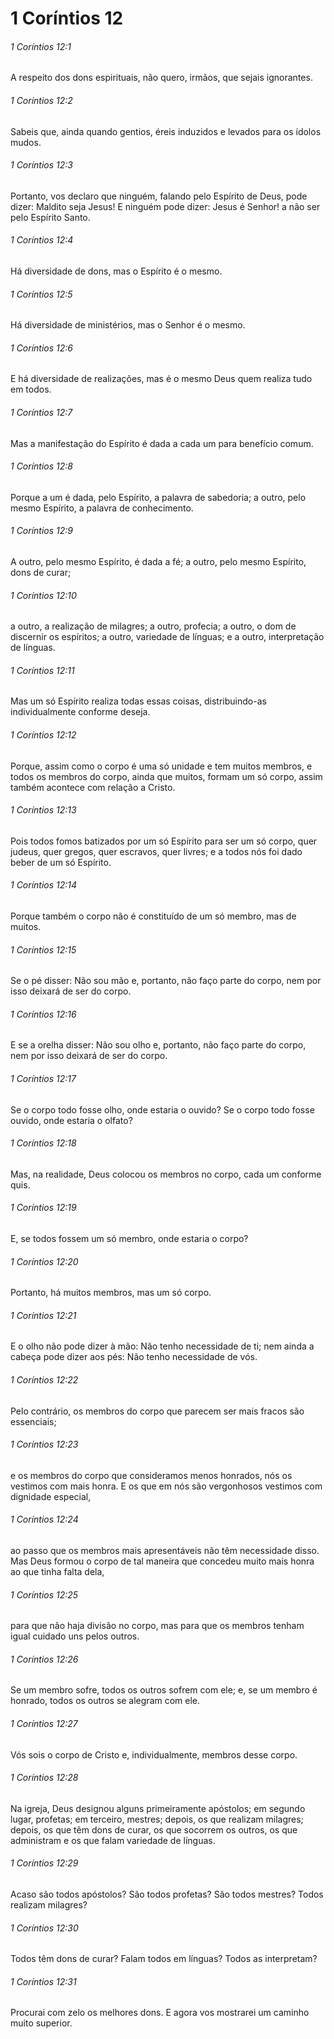 # 1 Coríntios 12

###### 1 Coríntios 12:1

A respeito dos dons espirituais, não quero, irmãos, que sejais ignorantes.

###### 1 Coríntios 12:2

Sabeis que, ainda quando gentios, éreis induzidos e levados para os ídolos mudos.

###### 1 Coríntios 12:3

Portanto, vos declaro que ninguém, falando pelo Espírito de Deus, pode dizer: Maldito seja Jesus! E ninguém pode dizer: Jesus é Senhor! a não ser pelo Espírito Santo.

###### 1 Coríntios 12:4

Há diversidade de dons, mas o Espírito é o mesmo.

###### 1 Coríntios 12:5

Há diversidade de ministérios, mas o Senhor é o mesmo.

###### 1 Coríntios 12:6

E há diversidade de realizações, mas é o mesmo Deus quem realiza tudo em todos.

###### 1 Coríntios 12:7

Mas a manifestação do Espírito é dada a cada um para benefício comum.

###### 1 Coríntios 12:8

Porque a um é dada, pelo Espírito, a palavra de sabedoria; a outro, pelo mesmo Espírito, a palavra de conhecimento.

###### 1 Coríntios 12:9

A outro, pelo mesmo Espírito, é dada a fé; a outro, pelo mesmo Espírito, dons de curar;

###### 1 Coríntios 12:10

a outro, a realização de milagres; a outro, profecia; a outro, o dom de discernir os espíritos; a outro, variedade de línguas; e a outro, interpretação de línguas.

###### 1 Coríntios 12:11

Mas um só Espírito realiza todas essas coisas, distribuindo-as individualmente conforme deseja.

###### 1 Coríntios 12:12

Porque, assim como o corpo é uma só unidade e tem muitos membros, e todos os membros do corpo, ainda que muitos, formam um só corpo, assim também acontece com relação a Cristo.

###### 1 Coríntios 12:13

Pois todos fomos batizados por um só Espírito para ser um só corpo, quer judeus, quer gregos, quer escravos, quer livres; e a todos nós foi dado beber de um só Espírito.

###### 1 Coríntios 12:14

Porque também o corpo não é constituído de um só membro, mas de muitos.

###### 1 Coríntios 12:15

Se o pé disser: Não sou mão e, portanto, não faço parte do corpo, nem por isso deixará de ser do corpo.

###### 1 Coríntios 12:16

E se a orelha disser: Não sou olho e, portanto, não faço parte do corpo, nem por isso deixará de ser do corpo.

###### 1 Coríntios 12:17

Se o corpo todo fosse olho, onde estaria o ouvido? Se o corpo todo fosse ouvido, onde estaria o olfato?

###### 1 Coríntios 12:18

Mas, na realidade, Deus colocou os membros no corpo, cada um conforme quis.

###### 1 Coríntios 12:19

E, se todos fossem um só membro, onde estaria o corpo?

###### 1 Coríntios 12:20

Portanto, há muitos membros, mas um só corpo.

###### 1 Coríntios 12:21

E o olho não pode dizer à mão: Não tenho necessidade de ti; nem ainda a cabeça pode dizer aos pés: Não tenho necessidade de vós.

###### 1 Coríntios 12:22

Pelo contrário, os membros do corpo que parecem ser mais fracos são essenciais;

###### 1 Coríntios 12:23

e os membros do corpo que consideramos menos honrados, nós os vestimos com mais honra. E os que em nós são vergonhosos vestimos com dignidade especial,

###### 1 Coríntios 12:24

ao passo que os membros mais apresentáveis não têm necessidade disso. Mas Deus formou o corpo de tal maneira que concedeu muito mais honra ao que tinha falta dela,

###### 1 Coríntios 12:25

para que não haja divisão no corpo, mas para que os membros tenham igual cuidado uns pelos outros.

###### 1 Coríntios 12:26

Se um membro sofre, todos os outros sofrem com ele; e, se um membro é honrado, todos os outros se alegram com ele.

###### 1 Coríntios 12:27

Vós sois o corpo de Cristo e, individualmente, membros desse corpo.

###### 1 Coríntios 12:28

Na igreja, Deus designou alguns primeiramente apóstolos; em segundo lugar, profetas; em terceiro, mestres; depois, os que realizam milagres; depois, os que têm dons de curar, os que socorrem os outros, os que administram e os que falam variedade de línguas.

###### 1 Coríntios 12:29

Acaso são todos apóstolos? São todos profetas? São todos mestres? Todos realizam milagres?

###### 1 Coríntios 12:30

Todos têm dons de curar? Falam todos em línguas? Todos as interpretam?

###### 1 Coríntios 12:31

Procurai com zelo os melhores dons. E agora vos mostrarei um caminho muito superior.

